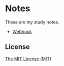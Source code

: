 # Notes
These are my study notes.

 - [Webhook](https://github.com/finn-chan/notes/blob/main/Webhook/Webhook-note.md)

## License

[The MIT License (MIT)](https://github.com/finn-chan/notes/blob/main/LICENSE)
